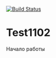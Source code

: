 [![Build Status](https://app.travis-ci.com/LebedevIlyaG/Test1102.svg?branch=main)](https://app.travis-ci.com/LebedevIlyaG/Test1102)

# Test1102

Начало работы
